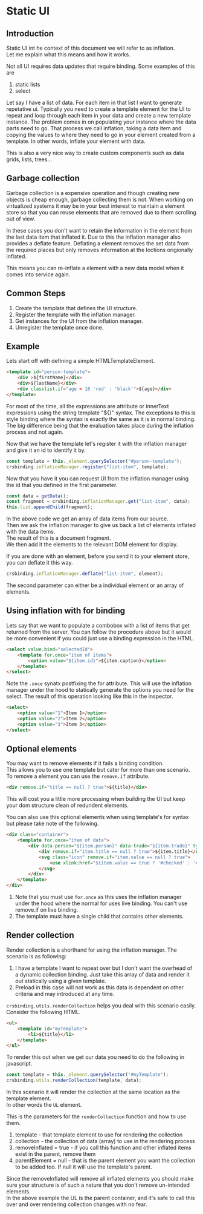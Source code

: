 # Static UI

## Introduction
Static UI int he context of this document we will refer to as inflation.  
Let me explain what this means and how it works.

Not all UI requires data updates that require binding.
Some examples of this are 

1. static lists
1. select

Let say I have a list of data. 
For each item in that list I want to generate repetative ui.
Typically you need to create a template element for the UI to repeat and loop through each item in your data and create a new template instance.
The problem comes in on populating your instance where the data parts need to go.
That process we call inflation, taking a data item and copying the values to where they need to go in your element created from a template.
In other words, inflate your element with data.

This is also a very nice way to create custom components such as data grids, lists, trees...

## Garbage collection
Garbage collection is a expensive operation and though creating new objects is cheap enough, garbage collecting them is not.
When working on virtualized systems it may be in your best interest to maintain a element store so that you can reuse elements that are removed due to them scrolling out of view.

In these cases you don't want to retain the information in the element from the last data item that inflated it.
Due to this the inflation manager also provides a deflate feature. 
Deflating a element removes the set data from the required places but only removes information at the loctions origionally inflated.

This means you can re-inflate a element with a new data model when it comes into service again.

## Common Steps

1. Create the template that defines the UI structure.
1. Register the template with the inflation manager.
1. Get instances for the UI from the inflation manager.
1. Unregister the template once done.

## Example

Lets start off with defining a simple HTMLTemplateElement.

```html
<template id="person-template">
    <div >${firstName}</div>
    <div>${lastName}</div>
    <div classlist.if="age < 18 'red' : 'black'">${age}</div>
</template>
```

For most of the time, all the expressions are attribute or innerText expressions using the string template "${}" syntax.
The exceptions to this is style binding where the syntax is exactly the same as it is in normal binding.
The big difference being that the evaluation takes place during the inflation process and not again.

Now that we have the template let's register it with the inflation manager and give it an id to identify it by.

```js
const template = this._element.querySelector("#person-template");
crsbinding.inflationManager.register("list-item", template);
```

Now that you have it you can request UI from the inflation manager using the id that you defined in the first parameter.

```js
const data = getData();
const fragment = crsbinding.inflationManager.get("list-item", data);
this.list.appendChild(fragment);
```

In the above code we get an array of data items from our source.  
Then we ask the inflation manager to give us back a list of elements inflated with the data items.  
The result of this is a document fragment.  
We then add it the elements to the relevant DOM element for display.

If you are done with an element, before you send it to your element store, you can deflate it this way.

```js
crsbinding.inflationManager.deflate("list-item", element);
```

The second parameter can either be a individual element or an array of elements.

## Using inflation with for binding
Lets say that we want to populate a combobox with a list of items that get returned from the server.
You can follow the procedure above but it would be more convenient if you could just use a binding expression in the HTML.

```html
<select value.bind="selectedId">
    <template for.once="item of items">
        <option value="${item.id}">${item.caption}</option>
    </template>
</select>
```

Note the `.once` synatx postfixing the for attribute.
This will use the inflation manager under the hood to statically generate the options you need for the select.
The result of this operation looking like this in the inspector.

```html
<select>
    <option value="1">Item 1</option>    
    <option value="2">Item 2</option>
    <option value="3">Item 3</option>
</select>
```

## Optional elements
You may want to remove elements if it fails a binding condition.  
This allows you to use one template but cater for more than one scenario.  
To remove a element you can use the `remove.if` attribute.

```html
<div remove.if="title == null ? true">${title}</div>
```

This will cost you a little more processing when building the UI but keep your dom structure clean of redundent elements.

You can also use this optional elements when using template's for syntax but please take note of the following.

```html
<div class="container">
    <template for.once="item of data">
        <div data-person="${item.person}" data-trade="${item.trade}" type="${item.type}" value="${item.value}">
            <div remove.if="item.title == null ? true">${item.title}</div>
            <svg class="icon" remove.if="item.value == null ? true">
                <use xlink:href="${item.value == true ? '#checked' : '#unchecked'}" />
            </svg>
        </div>
    </template>
</div>
```

1. Note that you must use `for.once` as this uses the inflation manager under the hood where the normal for uses live binding. You can't use remove.if on live binding.
1. The template must have a single child that contains other elements.

## Render collection
Render collection is a shorthand for using the inflation manager.
The scenario is as following:

1. I have a template I want to repeat over but I don't want the overhead of a dynamic collection binding. Just take this array of data and render it out statically using a given template.
1. Preload in this case will not work as this data is dependent on other criteria and may introduced at any time.

`crsbinding.utils.renderCollection` helps you deal with this scenario easily.  
Consider the following HTML.

```html
<ul>
    <template id="myTemplate">
        <li>${title}</li>
    </template>
</ul>
```

To render this out when we get our data you need to do the following in javascript.

```js
const template = this._element.querySelector("#myTemplate");
crsbinding.utils.renderCollection(template, data);
```

In this scenario it will render the collection at the same location as the template element.  
In other words the `UL` element.

This is the parameters for the `renderCollection` function and how to use them.

1. template - that template element to use for rendering the collection
1. collection - the collection of data (array) to use in the rendering process
1. removeInflated = true - if you call this function and other inflated items exist in the parent, remove them
1. parentElement = null - that is the parent element you want the collection to be added too. If null it will use the template's parent.

Since the removeInflated will remove all inflated elements you should make sure your structure is of such a nature that you don't remove un-intended elements.  
In the above example the UL is the parent container, and it's safe to call this over and over rendering collection changes with no fear.

